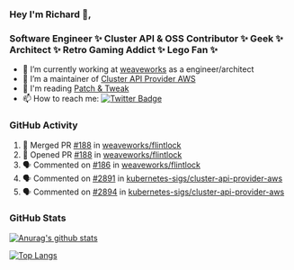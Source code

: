 ### Hey I'm Richard 👋, 

<h3 align="left">Software Engineer ✨ Cluster API & OSS Contributor ✨ Geek ✨ Architect ✨ Retro Gaming Addict ✨ Lego Fan ✨</h3>

- 🔭 I’m currently working at [weaveworks](https://github.com/weaveworks) as a engineer/architect
- 👯 I’m a maintainer of [Cluster API Provider AWS](https://github.com/kubernetes-sigs/cluster-api-provider-aws)
- 💬 I'm reading [Patch & Tweak](https://bjooks.com/products/patch-tweak-exploring-modular-synthesis)
- 📫 How to reach me: [![Twitter Badge](https://img.shields.io/badge/-@fruit_case-00acee?style=flat&logo=Twitter&logoColor=white)](https://twitter.com/intent/follow?screen_name=fruit_case "Follow on Twitter")

### GitHub Activity 

<!--START_SECTION:activity-->
1. 🎉 Merged PR [#188](https://github.com/weaveworks/flintlock/pull/188) in [weaveworks/flintlock](https://github.com/weaveworks/flintlock)
2. 💪 Opened PR [#188](https://github.com/weaveworks/flintlock/pull/188) in [weaveworks/flintlock](https://github.com/weaveworks/flintlock)
3. 🗣 Commented on [#186](https://github.com/weaveworks/flintlock/issues/186) in [weaveworks/flintlock](https://github.com/weaveworks/flintlock)
4. 🗣 Commented on [#2891](https://github.com/kubernetes-sigs/cluster-api-provider-aws/issues/2891) in [kubernetes-sigs/cluster-api-provider-aws](https://github.com/kubernetes-sigs/cluster-api-provider-aws)
5. 🗣 Commented on [#2894](https://github.com/kubernetes-sigs/cluster-api-provider-aws/issues/2894) in [kubernetes-sigs/cluster-api-provider-aws](https://github.com/kubernetes-sigs/cluster-api-provider-aws)
<!--END_SECTION:activity-->

### GitHub Stats

[![Anurag's github stats](https://github-readme-stats.vercel.app/api?username=richardcase&count_private=true&show_icons=true)](https://github.com/anuraghazra/github-readme-stats)

[![Top Langs](https://github-readme-stats.vercel.app/api/top-langs/?username=richardcase&hide=html&layout=compact)](https://github.com/anuraghazra/github-readme-stats)
